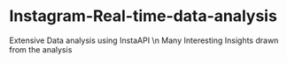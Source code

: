 # Instagram-Real-time-data-analysis
Extensive Data analysis using InstaAPI \n
Many Interesting Insights drawn from the analysis
